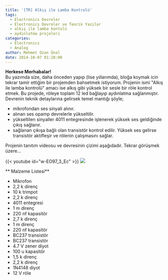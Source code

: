 ```yaml
---
title: '[TR] Alkış ile Lamba Kontrolü'
tags:
  - Electronics Devreler
  - Electronics Devreler ve Teorik Yazılar
  - alkış ile lamba kontolü
  - aydınlatma projeleri
categories:
  - Electronics
  - Analog
author: Mehmet Ozan Ünal
date: 2014-10-07 01:28:00
---
```

**Herkese Merhabalar!**  
Bu yazımda size, daha önceden yapıp (lise yıllarımda), bloğa koymak icin tekrar tamir ettiğim bir projemden bahsetmek istiyorum. Projenin ismi "Alkış ile lamba kontrolü" amacı ise alkış gibi yüksek bir sesle bir röle kontrol etmek. Bu projede, röleye toplam 12 led bağlayıp aydınlatma sağlanmıştır. Devrenin teknik detaylarına gelirsek temel mantığı şöyle;  
- mikrofondan ses sinyali alınır.  
- alınan ses opamp devrelerle yükseltilir.  
- yükseltilen sinyaller 4011 entegresinde işlenerek yüksek ses geldiğinde çıkış sağlanır.  
- sağlanan çıkışa bağlı olan transistör kontrol edilir. Yüksek ses gelirse transistör aktifleşir ve rölenin çalışmasını sağlar.  

Projenin tanıtım videosu ve devresinin çizimi aşağıdadır. Tekrar görüşmek üzere...  

{{< youtube id="w-EO97_3_Ec" >}}
![](https://1.bp.blogspot.com/-BBaMnNWpwWk/VDLekKoQj1I/AAAAAAAAEX0/FdT7mk9ur0A/s1600/IMG_20141005_174701.jpg)

** Malzeme Listesi**
* Mikrofon
* 2,2 k direnç
* 10 k trimpot
* 2,2 k direnç
* 4011 entegresi
* 1 m direnç
* 220 nf kapasitör
* 2,7 k direnç
* 1 m direnç
* 220 nf kapasitör
* BC237 transistör
* BC237 transistör
* 4.7 V zener diyot
* 100 u kapasitör
* 1,5 k direnç
* 2,2 k direnç
* 1N4148 diyot
* 12 V röle
